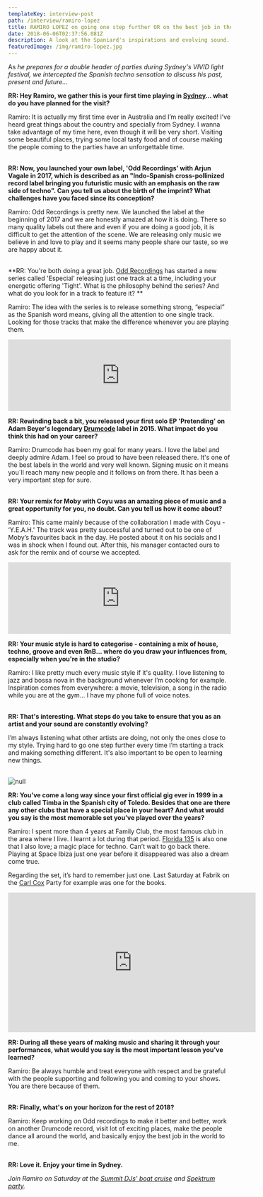 ```yaml
---
templateKey: interview-post
path: /interview/ramiro-lopez
title: RAMIRO LOPEZ on going one step further OR on the best job in the world
date: 2018-06-06T02:37:56.081Z
description: A look at the Spaniard's inspirations and evolving sound...
featuredImage: /img/ramiro-lopez.jpg
---
```

As _he prepares for a double header of parties during Sydney's VIVID light festival, we intercepted the Spanish techno sensation to discuss his past, present and future..._

**RR: Hey Ramiro, we gather this is your first time playing in [Sydney](https://www.ravereviewz.net/Events-Location/Sydney)… what do you have planned for the visit?**

Ramiro: It is actually my first time ever in Australia and I’m really excited! I’ve heard great things about the country and specially from Sydney. I wanna take advantage of my time here, even though it will be very short. Visiting some beautiful places, trying some local tasty food and of course making the people coming to the parties have an unforgettable time.
<br><br>

**RR: Now, you launched your own label, 'Odd Recordings' with Arjun Vagale in 2017, which is described as an "Indo-Spanish cross-pollinized record label bringing you futuristic music with an emphasis on the raw side of techno". Can you tell us about the birth of the imprint? What challenges have you faced since its conception?**

Ramiro: Odd Recordings is pretty new. We launched the label at the beginning of 2017 and we are honestly amazed at how it is doing. There so many quality labels out there and even if you are doing a good job, it is difficult to get the attention of the scene. We are releasing only music we believe in and love to play and it seems many people share our taste, so we are happy about it.
<br><br>

**RR: You're both doing a great job. [Odd Recordings](http://www.oddrecordings.in/) has started a new series called 'Especial' releasing just one track at a time, including your energetic offering 'Tight'. What is the philosophy behind the series? And what do you look for in a track to feature it? **

Ramiro: The idea with the series is to release something strong, “especial” as the Spanish word means, giving all the attention to one single track. Looking for those tracks that make the difference whenever you are playing them.

<iframe src="https://embed.beatport.com/?id=10279577&type=track" width="100%" height="162" frameborder="0" scrolling="no" style="max-width:600px;"></iframe>

**RR: Rewinding back a bit, you released your first solo EP 'Pretending' on Adam Beyer's legendary [Drumcode](https://www.facebook.com/drumcoderecords/) label in 2015. What impact do you think this had on your career?**

Ramiro: Drumcode has been my goal for many years. I love the label and deeply admire Adam. I feel so proud to have been released there. It's one of the best labels in the world and very well known. Signing music on it means you´ll reach many new people and it follows on from there. It has been a very important step for sure.
<br><br>

**RR: Your remix for Moby with Coyu was an amazing piece of music and a great opportunity for you, no doubt. Can you tell us how it come about?**

Ramiro: This came mainly because of the collaboration I made with Coyu - ‘Y.E.A.H.' The track was pretty successful and turned out to be one of Moby’s favourites back in the day. He posted about it on his socials and I was in shock when I found out. After this, his manager contacted ours to ask for the remix and of course we accepted.

<iframe src="https://embed.beatport.com/?id=5703526&type=track" width="100%" height="162" frameborder="0" scrolling="no" style="max-width:600px;"></iframe>

**RR: Your music style is hard to categorise - containing a mix of house, techno, groove and even RnB… where do you draw your influences from, especially when you're in the studio?**

Ramiro: I like pretty much every music style if it's quality. I love listening to jazz and bossa nova in the background whenever I’m cooking for example. Inspiration comes from everywhere: a movie, television, a song in the radio while you are at the gym... I have my phone full of voice notes.
<br><br>

**RR: That's interesting. What steps do you take to ensure that you as an artist and your sound are constantly evolving?**

I’m always listening what other artists are doing, not only the ones close to my style. Trying hard to go one step further every time I’m starting a track and making something different. It's also important to be open to learning new things.
<br><br>

![null](/img/ramiro-lopez-argentina.jpg)

**RR: You've come a long way since your first official gig ever in 1999 in a club called Timba in the Spanish city of Toledo. Besides that one are there any other clubs that have a special place in your heart? And what would you say is the most memorable set you’ve played over the years?**

Ramiro: I spent more than 4 years at Family Club, the most famous club in the area where I live. I learnt a lot during that period. [Florida 135](https://www.facebook.com/Florida135Official/) is also one that I also love; a magic place for techno. Can’t wait to go back there. Playing at Space Ibiza just one year before it disappeared was also a dream come true.

Regarding the set, it’s hard to remember just one. Last Saturday at Fabrik on the [Carl Cox](https://magazine.ravereviewz.net/interview/carl-cox-pure) Party for example was one for the books.

<iframe src="https://www.facebook.com/plugins/video.php?href=https%3A%2F%2Fwww.facebook.com%2Framirolopezdj%2Fvideos%2F2208391732510642%2F&show_text=0&width=560" width="560" height="316" style="border:none;overflow:hidden" scrolling="no" frameborder="0" allowTransparency="true" allowFullScreen="true"></iframe>

**RR: During all these years of making music and sharing it through your performances, what would you say is the most important lesson you've learned?**

Ramiro: Be always humble and treat everyone with respect and be grateful with the people supporting and following you and coming to your shows. You are there because of them.
<br><br>

**RR: Finally, what's on your horizon for the rest of 2018?**

Ramiro: Keep working on Odd recordings to make it better and better, work on another Drumcode record, visit lot of exciting places, make the people dance all around the world, and basically enjoy the best job in the world to me.
<br><br>

**RR: Love it. Enjoy your time in Sydney.**

_Join Ramiro on Saturday at the [Summit DJs' boat cruise](https://bit.ly/2FT0lxe) and [Spektrum party]((https://bit.ly/2keiPQF))._
